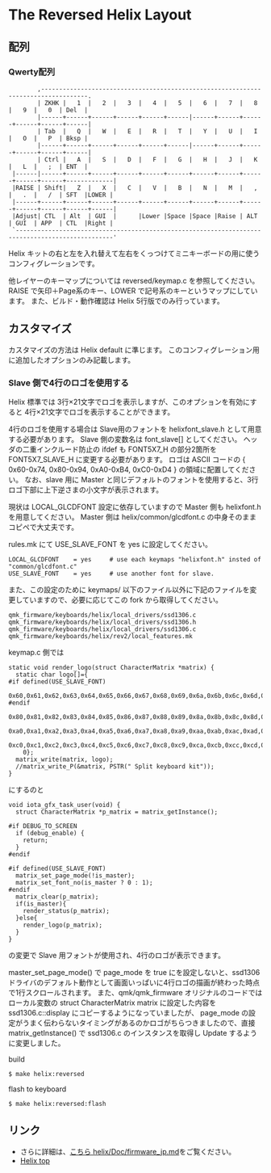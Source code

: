 # The Reversed Helix Layout
## 配列

### Qwerty配列

```
        ,-----------------------------------------------------------------------------------.
        | ZKHK |   1  |   2  |   3  |   4  |   5  |   6  |   7  |   8  |   9  |   0  | Del  |
        |------+------+------+------+------+------|------+------+------+------+------+------|
        | Tab  |   Q  |   W  |   E  |   R  |   T  |   Y  |   U  |   I  |   O  |   P  | Bksp |
        |------+------+------+------+------+------|------+------+------+------+------+------|
        | Ctrl |   A  |   S  |   D  |   F  |   G  |   H  |   J  |   K  |   L  |   ;  | ENT  |
 |------|------+------+------+------+------+------+------+------+------+------+------+-------------|
 |RAISE | Shift|   Z  |   X  |   C  |   V  |   B  |   N  |   M  |   ,  |   .  |   /  | SFT  |LOWER |
 |------+------+------+------+------+------+------+------+------+------+------+------+------+------|
 |Adjust| CTL  | Alt  | GUI  |      |Lower |Space |Space |Raise | ALT  | GUI  | APP  | CTL  |Right |
 `-------------------------------------------------------------------------------------------------'
```

Helix キットの右と左を入れ替えて左右をくっつけてミニキーボードの用に使うコンフィグレーションです。

他レイヤーのキーマップについては reversed/keymap.c を参照してください。
RAISE で矢印＋Page系のキー、LOWER で記号系のキーというマップにしています。
また、ビルド・動作確認は Helix 5行版でのみ行っています。

## カスタマイズ
カスタマイズの方法は Helix default に準じます。
このコンフィグレーション用に追加したオプションのみ記載します。

### Slave 側で4行のロゴを使用する

Helix 標準では 3行×21文字でロゴを表示しますが、このオプションを有効にすると 4行×21文字でロゴを表示することができます。

4行のロゴを使用する場合は Slave用のフォントを helixfont_slave.h として用意する必要があります。
Slave 側の変数名は font_slave[] としてください。 ヘッダの二重インクルード防止の ifdef も FONT5X7_H の部分2箇所を FONT5X7_SLAVE_H に変更する必要があります。 
ロゴは ASCII コードの { 0x60-0x74, 0x80-0x94, 0xA0-0xB4, 0xC0-0xD4 } の領域に配置してください。 なお、slave 用に Master と同じデフォルトのフォントを使用すると、3行ロゴ下部に上下逆さまの小文字が表示されます。

現状は LOCAL_GLCDFONT 設定に依存していますので Master 側も helixfont.h を用意してください。
Master 側は helix/common/glcdfont.c の中身そのままコピペで大丈夫です。

rules.mk にて USE_SLAVE_FONT を yes に設定してください。


```
LOCAL_GLCDFONT    = yes     # use each keymaps "helixfont.h" insted of "common/glcdfont.c"
USE_SLAVE_FONT    = yes     # use another font for slave.
```

また、この設定のために keymaps/ 以下のファイル以外に下記のファイルを変更していますので、必要に応じてこの fork から取得してください。
```
qmk_firmware/keyboards/helix/local_drivers/ssd1306.c
qmk_firmware/keyboards/helix/local_drivers/ssd1306.h
qmk_firmware/keyboards/helix/local_drivers/ssd1306.c
qmk_firmware/keyboards/helix/rev2/local_features.mk
```


keymap.c 側では
```
static void render_logo(struct CharacterMatrix *matrix) {
  static char logo[]={
#if defined(USE_SLAVE_FONT)
    0x60,0x61,0x62,0x63,0x64,0x65,0x66,0x67,0x68,0x69,0x6a,0x6b,0x6c,0x6d,0x6e,0x6f,0x70,0x71,0x72,0x73,0x74,
#endif
    0x80,0x81,0x82,0x83,0x84,0x85,0x86,0x87,0x88,0x89,0x8a,0x8b,0x8c,0x8d,0x8e,0x8f,0x90,0x91,0x92,0x93,0x94,
    0xa0,0xa1,0xa2,0xa3,0xa4,0xa5,0xa6,0xa7,0xa8,0xa9,0xaa,0xab,0xac,0xad,0xae,0xaf,0xb0,0xb1,0xb2,0xb3,0xb4,
    0xc0,0xc1,0xc2,0xc3,0xc4,0xc5,0xc6,0xc7,0xc8,0xc9,0xca,0xcb,0xcc,0xcd,0xce,0xcf,0xd0,0xd1,0xd2,0xd3,0xd4,
    0};
  matrix_write(matrix, logo);
  //matrix_write_P(&matrix, PSTR(" Split keyboard kit"));
}
```

にするのと

```
void iota_gfx_task_user(void) {
  struct CharacterMatrix *p_matrix = matrix_getInstance();

#if DEBUG_TO_SCREEN
  if (debug_enable) {
    return;
  }
#endif

#if defined(USE_SLAVE_FONT)
  matrix_set_page_mode(!is_master);
  matrix_set_font_no(is_master ? 0 : 1);
#endif
  matrix_clear(p_matrix);
  if(is_master){
    render_status(p_matrix);
  }else{
    render_logo(p_matrix);
  }
}
```

の変更で Slave 用フォントが使用され、4行のロゴが表示できます。

master_set_page_mode() で page_mode を true にを設定しないと、ssd1306 ドライバのデフォルト動作として画面いっぱいに4行ロゴの描画が終わった時点で1行スクロールされます。 また、qmk/qmk_firmware オリジナルのコードではローカル変数の struct CharacterMatrix matrix に設定した内容を ssd1306.c::display にコピーするようになっていましたが、 page_mode の設定がうまく伝わらないタイミングがあるのかロゴがちらつきましたので、直接 matrix_getInstance() で ssd1306.c のインスタンスを取得し Update するように変更しました。

build
```
$ make helix:reversed
```

flash to keyboard
```
$ make helix:reversed:flash

```

## リンク

* さらに詳細は、[こちら helix/Doc/firmware_jp.md](https://github.com/MakotoKurauchi/helix/blob/master/Doc/firmware_jp.md)をご覧ください。
* [Helix top](https://github.com/MakotoKurauchi/helix)
